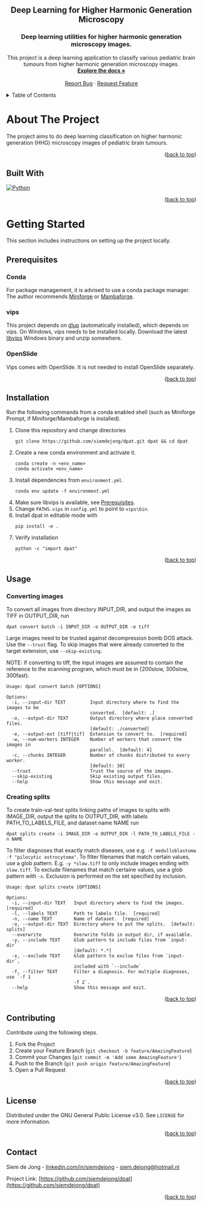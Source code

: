 <!-- This file incorporates work covered by the following copyright and permission notice:

    Copyright (c) 2021 Othneil Drew

    Permission is hereby granted, free of charge, to any person obtaining a copy
    of this software and associated documentation files (the "Software"), to deal
    in the Software without restriction, including without limitation the rights
    to use, copy, modify, merge, publish, distribute, and/or sell
    copies of the Software, and to permit persons to whom the Software is
    furnished to do so, subject to the following conditions:

    The above copyright notice and this permission notice shall be included in all
    copies or substantial portions of the Software.

    THE SOFTWARE IS PROVIDED "AS IS", WITHOUT WARRANTY OF ANY KIND, EXPRESS OR
    IMPLIED, INCLUDING BUT NOT LIMITED TO THE WARRANTIES OF MERCHANTABILITY,
    FITNESS FOR A PARTICULAR PURPOSE AND NONINFRINGEMENT. IN NO EVENT SHALL THE
    AUTHORS OR COPYRIGHT HOLDERS BE LIABLE FOR ANY CLAIM, DAMAGES OR OTHER
    LIABILITY, WHETHER IN AN ACTION OF CONTRACT, TORT OR OTHERWISE, ARISING FROM,
    OUT OF OR IN CONNECTION WITH THE SOFTWARE OR THE USE OR OTHER DEALINGS IN THE
    SOFTWARE.
""" -->

<a name="readme-top"></a>

<!-- PROJECT SHIELDS -->
<!-- [![Contributors][contributors-shield]][contributors-url] -->
<!-- [![Forks][forks-shield]][forks-url] -->
<!-- [![Stargazers][stars-shield]][stars-url] -->
<!-- [![Issues][issues-shield]][issues-url] -->
<!-- [![GNU License][license-shield]][license-url] -->
<!-- [![LinkedIn][linkedin-shield]][linkedin-url] -->



<!-- PROJECT LOGO -->
<br />
<div align="center">
  <!-- <a href="https://github.com/siemdejong/shg-strain-stress">
    <img src="images/skinstression-logo.png" alt="Logo" width="80" height="80">
  </a> -->


<h2 align="center">Deep Learning for Higher Harmonic Generation Microscopy</h2>
<h3 align="center">Deep learning utilities for higher harmonic generation microscopy images.</h3>

  <p align="center">
    This project is a deep learning application to classify various pediatric brain tumours from higher harmonic generation microscopy images.
    <br />
    <a href="https://siemdejong.github.io/dpat"><strong>Explore the docs »</strong></a>
    <br />
    <br />
    <!-- <a href="https://github.com/siemdejong/dpat">View Demo</a>
    · -->
    <a href="https://github.com/siemdejong/dpat/issues">Report Bug</a>
    ·
    <a href="https://github.com/siemdejong/dpat/issues">Request Feature</a>
  </p>
</div>



<!-- TABLE OF CONTENTS -->
<details>
  <summary>Table of Contents</summary>
  <ol>
    <li>
      <a href="#about-the-project">About The Project</a>
      <ul>
        <li><a href="#built-with">Built With</a></li>
      </ul>
    </li>
    <li>
      <a href="#getting-started">Getting Started</a>
      <ul>
        <li><a href="#prerequisites">Prerequisites</a></li>
        <li><a href="#installation">Installation</a></li>
      </ul>
    </li>
    <li><a href="#usage">Usage</a></li>
    <!-- <li><a href="#roadmap">Roadmap</a></li> -->
    <li><a href="#contributing">Contributing</a></li>
    <li><a href="#license">License</a></li>
    <li><a href="#contact">Contact</a></li>
    <li><a href="#acknowledgments">Acknowledgments</a></li>
  </ol>
</details>



<!-- ABOUT THE PROJECT -->
# About The Project

<!-- [![Product Name Screen Shot][product-screenshot]](https://example.com) -->

The project aims to do deep learning classification on higher harmonic generation (HHG) microscopy images of pediatric brain tumours.

<p align="right">(<a href="#readme-top">back to top</a>)</p>



## Built With

[![Python][Python]][Python-url]
<!-- [![PyTorch][PyTorch]][Pytorch-url]
[![TensorFlow][TensorFlow]][TensorFlow-url]
[![Optuna][Optuna]][Optuna-url]
[![scikit-learn][scikit-learn]][scikit-learn-url]
[![Numpy][Numpy]][Numpy-url]
[![scipy][scipy]][scipy-url]
[![Hydra][Hydra]][Hydra-url]
[![Jupyter][Jupyter]][Jupyter-url]
[![tqdm][tqdm]][tqdm-url]
[![matplotlib][matplotlib]][matplotlib-url]
[![plotly][plotly]][plotly-url]
[![pyimq][pyimq]][pyimq-url] -->


<p align="right">(<a href="#readme-top">back to top</a>)</p>



<!-- GETTING STARTED -->
# Getting Started

This section includes instructions on setting up the project locally.

## Prerequisites

### Conda
For package management, it is advised to use a conda package manager.
The author recommends [Miniforge](https://github.com/conda-forge/miniforge) or [Mambaforge](https://github.com/conda-forge/miniforge).

### vips
This project depends on [dlup](https://github.com/NKI-AI/dlup) (automatically installed), which depends on vips.
On Windows, vips needs to be installed locally.
Download the latest [libvips](https://github.com/libvips/libvips/releases) Windows binary and unzip somewhere.

### OpenSlide
Vips comes with OpenSlide.
It is not needed to install OpenSlide separately.

<!-- #### CUDA
This project expects CUDA enabled GPUs.
Run `nvidia-smi` to see if there are CUDA enabled GPUs available. -->


<p align="right">(<a href="#readme-top">back to top</a>)</p>

## Installation
Run the following commands from a conda enabled shell (such as Miniforge Prompt, if Miniforge/Mambaforge is installed).

1.  Clone this repository and change directories
    ```
    git clone https://github.com/siemdejong/dpat.git dpat && cd dpat
    ```
1.  Create a new conda environment and activate it.
    ```
    conda create -n <env_name>
    conda activate <env_name>
    ```
1.  Install dependencies from `environment.yml`.
    ```
    conda env update -f environment.yml
    ```
1.  Make sure libvips is available, see <a href="#prerequisites">Prerequisites</a>.
1.  Change `PATHS.vips` in `config.yml` to point to `vips\bin`.
1.  Install dpat in editable mode with
    ```
    pip install -e .
    ```
1.  Verify installation
    ```
    python -c "import dpat"
    ```
<!-- 1.  Check if CUDA is available for the installed Pytorch distribution.
    In a Python shell, execute
    ```python
    import torch
    torch.cuda.is_available()
    ```
    If `false`, install Pytorch following its documentation. -->

<p align="right">(<a href="#readme-top">back to top</a>)</p>

<!-- USAGE EXAMPLES -->
## Usage

### Converting images
To convert all images from directory INPUT_DIR, and output the images as TIFF in OUTPUT_DIR, run
```
dpat convert batch -i INPUT_DIR -o OUTPUT_DIR -e tiff
```
Large images need to be trusted against decompression bomb DOS attack.
Use the `--trust` flag.
To skip images that were already converted to the target extension, use `--skip-existing`.

NOTE: If converting to tiff, the input images are assumed to contain the reference to the scanning program, which must be in {200slow, 300slow, 300fast}.

```
Usage: dpat convert batch [OPTIONS]

Options:
  -i, --input-dir TEXT         Input directory where to find the images to be
                               converted.  [default: .]
  -o, --output-dir TEXT        Output directory where place converted files.
                               [default: ./converted]
  -e, --output-ext [tiff|tif]  Extension to convert to.  [required]
  -w, --num-workers INTEGER    Number of workers that convert the images in
                               parallel.  [default: 4]
  -c, --chunks INTEGER         Number of chunks distributed to every worker.
                               [default: 30]
  --trust                      Trust the source of the images.
  --skip-existing              Skip existing output files.
  --help                       Show this message and exit.
```

### Creating splits
To create train-val-test splits linking paths of images to splits with IMAGE_DIR, output the splits to OUTPUT_DIR, with labels PATH_TO_LABELS_FILE, and dataset name NAME run
```
dpat splits create -i IMAGE_DIR -o OUTPUT_DIR -l PATH_TO_LABELS_FILE -n NAME
```

To filter diagnoses that exactly match diseases, use e.g. `-f medulloblastoma -f "pilocytic astrocytoma"`.
To filter filenames that match certain values, use a glob pattern.
E.g. `-y *slow.tiff` to only include images ending with `slow.tiff`.
To exclude filenames that match certaine values, use a glob pattern with `-x`.
Exclusion is performed on the set specified by inclusion.

```
Usage: dpat splits create [OPTIONS]

Options:
  -i, --input-dir TEXT   Input directory where to find the images.  [required]
  -l, --labels TEXT      Path to labels file.  [required]
  -n, --name TEXT        Name of dataset.  [required]
  -o, --output-dir TEXT  Directory where to put the splits.  [default: splits]
  --overwrite            Overwrite folds in output dir, if available.
  -y, --include TEXT     Glob pattern to include files from `input-dir`
                         [default: *.*]
  -x, --exclude TEXT     Glob pattern to exclue files from `input-dir`,
                         included with `--include`
  -f, --filter TEXT      Filter a diagnosis. For multiple diagnoses, use `-f 1
                         -f 2`.
  --help                 Show this message and exit.
```


<!-- _For more examples, please refer to the [documentation](https://siemdejong.github.io/shg-strain-stress)._ -->

<p align="right">(<a href="#readme-top">back to top</a>)</p>

<!-- ## Documentation
Documentation is hosted by Github Pages.
Docs are automatically created from docstrings.
Subsequently run
```sh
cd docs
sphinx-apidoc -o src ../src
make html
```
to update the documentation. -->

<!-- ROADMAP -->
<!-- ## Roadmap

- [x] Hyperparameter optimization with Optuna
- [x] Model training with Pytorch
- [ ] Inference
- [ ] Explainable AI
- [ ] Documentation

See the [open issues](https://github.com/siemdejong/shg-strain-stress/issues) for a full list of proposed features (and known issues).

<p align="right">(<a href="#readme-top">back to top</a>)</p> -->



<!-- CONTRIBUTING -->
## Contributing
Contribute using the following steps.
1. Fork the Project
2. Create your Feature Branch (`git checkout -b feature/AmazingFeature`)
3. Commit your Changes (`git commit -m 'Add some AmazingFeature'`)
4. Push to the Branch (`git push origin feature/AmazingFeature`)
5. Open a Pull Request

<p align="right">(<a href="#readme-top">back to top</a>)</p>

<!-- ETYMOLOGY -->
<!-- ## Etymology
Skinstression is a combination of skin, stress and regression.
Second-harmonic generation images and their corresponding stress curves form the basis of the regression task. -->


<!-- LICENSE -->
## License

Distributed under the GNU General Public License v3.0. See `LICENSE` for more information.

<p align="right">(<a href="#readme-top">back to top</a>)</p>



<!-- CONTACT -->
## Contact

Siem de Jong - [linkedin.com/in/siemdejong](https://www.linkedin.com/in/siemdejong/) - siem.dejong@hotmail.nl

Project Link: [https://github.com/siemdejong/dpat](https://github.com/siemdejong/dpat)

<p align="right">(<a href="#readme-top">back to top</a>)</p>



<!-- ACKNOWLEDGMENTS -->
<!-- ## Acknowledgments

* []()
* []()
* []()

<p align="right">(<a href="#readme-top">back to top</a>)</p> -->



<!-- MARKDOWN LINKS & IMAGES -->
<!-- https://www.markdownguide.org/basic-syntax/#reference-style-links -->
[contributors-shield]: https://img.shields.io/github/contributors/siemdejong/shg-strain-stress.svg?style=for-the-badge
[contributors-url]: https://github.com/siemdejong/shg-strain-stress/graphs/contributors
[forks-shield]: https://img.shields.io/github/forks/siemdejong/shg-strain-stress.svg?style=for-the-badge
[forks-url]: https://github.com/siemdejong/shg-strain-stress/network/members
[stars-shield]: https://img.shields.io/github/stars/siemdejong/shg-strain-stress.svg?style=for-the-badge
[stars-url]: https://github.com/siemdejong/shg-strain-stress/stargazers
[issues-shield]: https://img.shields.io/github/issues/siemdejong/shg-strain-stress.svg?style=for-the-badge
[issues-url]: https://github.com/siemdejong/shg-strain-stress/issues
[license-shield]: https://img.shields.io/github/license/siemdejong/shg-strain-stress.svg?style=for-the-badge
[license-url]: https://github.com/siemdejong/shg-strain-stress/blob/main/LICENSE
[linkedin-shield]: https://img.shields.io/badge/-LinkedIn-black.svg?style=for-the-badge&logo=linkedin&colorB=555
[linkedin-url]: https://linkedin.com/in/siemdejong
[product-screenshot]: images/screenshot.png
[Next.js]: https://img.shields.io/badge/next.js-000000?style=for-the-badge&logo=nextdotjs&logoColor=white
[Next-url]: https://nextjs.org/
[PyTorch]: https://img.shields.io/badge/PyTorch-EE4C2C?style=for-the-badge&logo=pytorch&logoColor=white
[PyTorch-url]: https://www.tensorflow.org/
[pyimq]: https://img.shields.io/badge/pyimq-1689a0?style=for-the-badge&logo=pyimq&logoColor=white
[pyimq-url]: https://github.com/sakoho81/pyimagequalityranking
[TensorFlow]: https://img.shields.io/badge/TensorFlow-FF6F00?style=for-the-badge&logo=tensorflow&logoColor=white
[TensorFlow-url]: https://pytorch.org
[Python]: https://img.shields.io/badge/Python-3776AB?style=for-the-badge&logo=python&logoColor=white
[Python-url]: https://python.org
[Numpy]: https://img.shields.io/badge/Numpy-013243?style=for-the-badge&logo=numpy&logoColor=white
[Numpy-url]: https://numpy.org/index.html
[Optuna]: https://img.shields.io/badge/-Optuna-483D8B?style=for-the-badge&logo=optuna&logoColor=white
[Optuna-url]: https://optuna.org/
[scikit-learn]: https://img.shields.io/badge/scikit%20learn-F7931E?style=for-the-badge&logo=scikit-learn&logoColor=white
[scikit-learn-url]: https://scikit-learn.org/stable/index.html
[Hydra]: https://img.shields.io/badge/hydra-87CEEB?style=for-the-badge&logo=hydra&logoColor=white
[Hydra-url]: https://hydra.cc/docs/intro/
[Jupyter]: https://img.shields.io/badge/jupyter-F37626?style=for-the-badge&logo=jupyter&logoColor=white
[Jupyter-url]: https://jupyter.org/
[tqdm]: https://img.shields.io/badge/tqdm-FFC107?style=for-the-badge&logo=tqdm&logoColor=white
[tqdm-url]: https://tqdm.github.io/
[matplotlib]: https://img.shields.io/badge/matplotlib-white?style=for-the-badge&logo=matplotlib&logoColor=white
[matplotlib-url]: https://matplotlib.org/
[plotly]: https://img.shields.io/badge/plotly-3F4F75?style=for-the-badge&logo=plotly&logoColor=white
[plotly-url]: https://plotly.com/python/
[scipy]: https://img.shields.io/badge/scipy-8CAAE6?style=for-the-badge&logo=scipy&logoColor=white
[scipy-url]: https://scipy.org/
[React.js]: https://img.shields.io/badge/React-20232A?style=for-the-badge&logo=react&logoColor=61DAFB
[React-url]: https://reactjs.org/
[Vue.js]: https://img.shields.io/badge/Vue.js-35495E?style=for-the-badge&logo=vuedotjs&logoColor=4FC08D
[Vue-url]: https://vuejs.org/
[Angular.io]: https://img.shields.io/badge/Angular-DD0031?style=for-the-badge&logo=angular&logoColor=white
[Angular-url]: https://angular.io/
[Svelte.dev]: https://img.shields.io/badge/Svelte-4A4A55?style=for-the-badge&logo=svelte&logoColor=FF3E00
[Svelte-url]: https://svelte.dev/
[Laravel.com]: https://img.shields.io/badge/Laravel-FF2D20?style=for-the-badge&logo=laravel&logoColor=white
[Laravel-url]: https://laravel.com
[Bootstrap.com]: https://img.shields.io/badge/Bootstrap-563D7C?style=for-the-badge&logo=bootstrap&logoColor=white
[Bootstrap-url]: https://getbootstrap.com
[JQuery.com]: https://img.shields.io/badge/jQuery-0769AD?style=for-the-badge&logo=jquery&logoColor=white
[JQuery-url]: https://jquery.com

